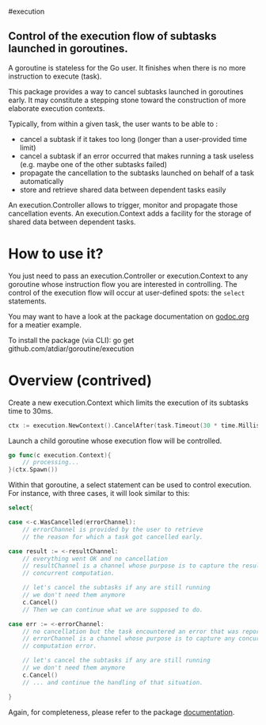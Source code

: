 #execution

Control of the execution flow of subtasks launched in goroutines.
--------------------------------------------------------------

A goroutine is stateless for the Go user.
It finishes when there is no more instruction to execute (task).

This package provides a way to cancel subtasks launched in goroutines early.
It may constitute a stepping stone toward the construction
of more elaborate execution contexts.

Typically, from within a given task, the user wants to be able to :  

* cancel a subtask if it takes too long (longer than a user-provided time limit)  
* cancel a subtask if an error occurred that makes running a task useless
(e.g. maybe one of the other subtasks failed)
* propagate the cancellation to the subtasks launched on behalf of a task automatically
* store and retrieve shared data between dependent tasks easily

An execution.Controller allows to trigger, monitor and propagate those cancellation events.
An execution.Context adds a facility for the storage of shared data between dependent tasks.

How to use it?
====================

You just need to pass an execution.Controller or execution.Context to any goroutine
whose instruction flow you are interested in controlling.
The control of the execution flow will occur at user-defined spots:
the `select` statements.

You may want to have a look at the package documentation on [godoc.org] for a meatier example.

To install the package (via CLI): go get github.com/atdiar/goroutine/execution

Overview (contrived)
====================

Create a new execution.Context which limits the execution of its subtasks time to 30ms.

``` go
ctx := execution.NewContext().CancelAfter(task.Timeout(30 * time.Millisecond))
```

Launch a child goroutine whose execution flow will be controlled.

``` go
go func(c execution.Context){
	// processing...
}(ctx.Spawn())
```

Within that goroutine, a select statement can be used to control execution.
For instance, with three cases, it will look similar to this:

``` go
select{

case <-c.WasCancelled(errorChannel):
	// errorChannel is provided by the user to retrieve
	// the reason for which a task got cancelled early.

case result := <-resultChannel:
	// everything went OK and no cancellation
	// resultChannel is a channel whose purpose is to capture the result of some
	// concurrent computation.

	// let's cancel the subtasks if any are still running
	// we don't need them anymore
	c.Cancel()
	// Then we can continue what we are supposed to do.

case err := <-errorChannel:
	// no cancellation but the task encountered an error that was reported.
	// errorChannel is a channel whose purpose is to capture any concurrent
	// computation error.

	// let's cancel the subtasks if any are still running
	// we don't need them anymore
	c.Cancel()
	// ... and continue the handling of that situation.

}
```

Again, for completeness, please refer to the package [documentation].


[godoc.org]:https://godoc.org/github.com/atdiar/goroutine/execution/#example-package
[documentation]:https://godoc.org/github.com/atdiar/goroutine/execution
